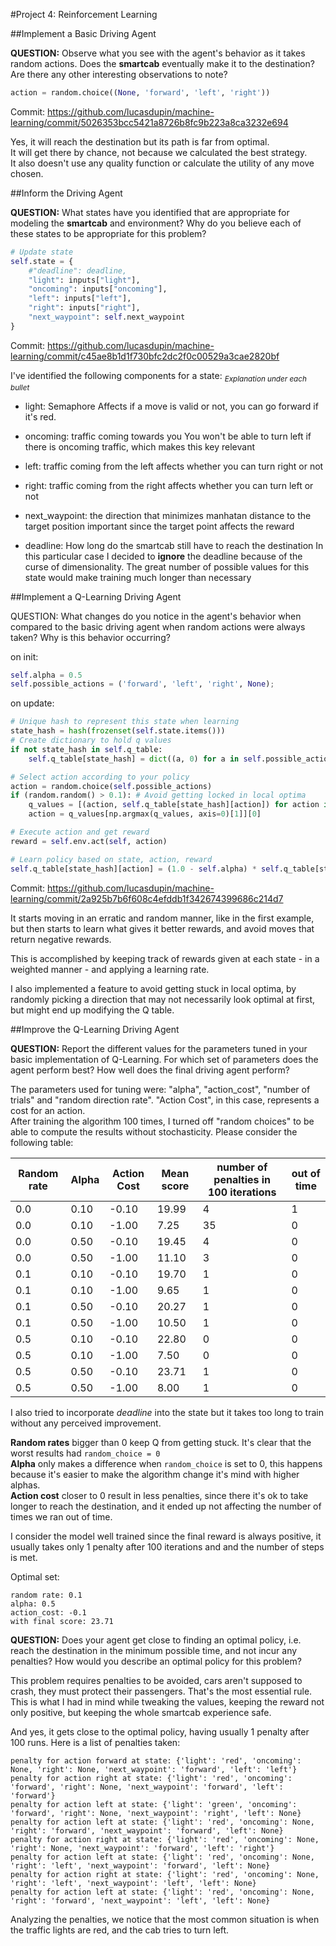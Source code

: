 #Project 4: Reinforcement Learning

##Implement a Basic Driving Agent

**QUESTION:** Observe what you see with the agent's behavior as it takes random actions. Does the **smartcab** eventually make it to the destination? Are there any other interesting observations to note?

```python
action = random.choice((None, 'forward', 'left', 'right'))
```

Commit: https://github.com/lucasdupin/machine-learning/commit/5026353bcc5421a8726b8fc9b223a8ca3232e694

Yes, it will reach the destination but its path is far from optimal.  
It will get there by chance, not because we calculated the best strategy.   
It also doesn't use any quality function or calculate the utility of any move chosen.

##Inform the Driving Agent

**QUESTION:** What states have you identified that are appropriate for modeling the **smartcab** and environment? Why do you believe each of these states to be appropriate for this problem?

```python
# Update state
self.state = {
    #"deadline": deadline,
    "light": inputs["light"],
    "oncoming": inputs["oncoming"],
    "left": inputs["left"],
    "right": inputs["right"],
    "next_waypoint": self.next_waypoint
}
```

Commit: https://github.com/lucasdupin/machine-learning/commit/c45ae8b1d1f730bfc2dc2f0c00529a3cae2820bf

I've identified the following components for a state:
<sub>*Explanation under each bullet*</sub>

* light: Semaphore
  Affects if a move is valid or not, you can go forward if it's red.
* oncoming: traffic coming towards you
  You won't be able to turn left if there is oncoming traffic, which makes this key relevant
* left: traffic coming from the left
  affects whether you can turn right or not
* right: traffic coming from the right
  affects whether you can turn left or not
* next_waypoint: the direction that minimizes manhatan distance to the target position
  important since the target point affects the reward

* deadline: How long do the smartcab still have to reach the destination
  In this particular case I decided to **ignore** the deadline because of the curse of dimensionality.
  The great number of possible values for this state would make training much longer than necessary

##Implement a Q-Learning Driving Agent

QUESTION: What changes do you notice in the agent's behavior when compared to the basic driving agent when random actions were always taken? Why is this behavior occurring?

on init:
```python
self.alpha = 0.5
self.possible_actions = ('forward', 'left', 'right', None);
```

on update:
```python
# Unique hash to represent this state when learning
state_hash = hash(frozenset(self.state.items()))
# Create dictionary to hold q values
if not state_hash in self.q_table:
    self.q_table[state_hash] = dict((a, 0) for a in self.possible_actions)

# Select action according to your policy
action = random.choice(self.possible_actions)
if (random.random() > 0.1): # Avoid getting locked in local optima
    q_values = [(action, self.q_table[state_hash][action]) for action in self.possible_actions]
    action = q_values[np.argmax(q_values, axis=0)[1]][0]

# Execute action and get reward
reward = self.env.act(self, action)

# Learn policy based on state, action, reward
self.q_table[state_hash][action] = (1.0 - self.alpha) * self.q_table[state_hash][action] + self.alpha * reward
```

Commit: https://github.com/lucasdupin/machine-learning/commit/2a925b7b6f608c4efddb1f342674399686c214d7

It starts moving in an erratic and random manner, like in the first example, but then starts to learn what gives it better rewards, and avoid moves that return negative rewards.

This is accomplished by keeping track of rewards given at each state - in a weighted manner - and applying a learning rate.

I also implemented a feature to avoid getting stuck in local optima, by randomly picking a direction that may not necessarily look optimal at first, but might end up modifying the Q table.

##Improve the Q-Learning Driving Agent

**QUESTION:** Report the different values for the parameters tuned in your basic implementation of Q-Learning. For which set of parameters does the agent perform best? How well does the final driving agent perform?

The parameters used for tuning were: "alpha", "action_cost", "number of trials" and "random direction rate".
"Action Cost", in this case, represents a cost for an action.  
After training the algorithm 100 times, I turned off "random choices" to be able to compute the results without stochasticity.
Please consider the following table:

| Random rate | Alpha | Action Cost  | Mean score | number of penalties in 100 iterations | out of time |
| ----------- | ----- | ------ | ----------- | ------------------- | ----------- |
|    0.0  |    0.10  | -0.10 | 19.99 | 4    |    1 |
|    0.0  |    0.10  | -1.00 | 7.25 | 35    |    0 |
|    0.0  |    0.50  | -0.10 | 19.45 | 4    |    0 |
|    0.0  |    0.50  | -1.00 | 11.10 | 3    |    0 |
|    0.1  |    0.10  | -0.10 | 19.70 | 1    |    0 |
|    0.1  |    0.10  | -1.00 | 9.65 | 1    |    0 |
|    0.1  |    0.50  | -0.10 | 20.27 | 1    |    0 |
|    0.1  |    0.50  | -1.00 | 10.50 | 1    |    0 |
|    0.5  |    0.10  | -0.10 | 22.80 | 0    |    0 |
|    0.5  |    0.10  | -1.00 | 7.50 | 0    |    0 |
|    0.5  |    0.50  | -0.10 | 23.71 | 1    |    0 |
|    0.5  |    0.50  | -1.00 | 8.00 | 1    |    0 |

I also tried to incorporate *deadline* into the state but it takes too long to train without any perceived improvement.

**Random rates** bigger than 0 keep Q from getting stuck. It's clear that the worst results had `random_choice = 0`  
**Alpha** only makes a difference when `random_choice` is set to 0, this happens because it's easier to make the algorithm change it's mind with higher alphas.  
**Action cost** closer to 0 result in less penalties, since there it's ok to take longer to reach the destination, and it ended up not affecting the number of times we ran out of time.  

I consider the model well trained since the final reward is always positive, it usually takes only 1 penalty after 100 iterations and and the number of steps is met.

Optimal set:
```
random rate: 0.1
alpha: 0.5
action_cost: -0.1
with final score: 23.71
```

**QUESTION:** Does your agent get close to finding an optimal policy, i.e. reach the destination in the minimum possible time, and not incur any penalties? How would you describe an optimal policy for this problem?

This problem requires penalties to be avoided, cars aren't supposed to crash, they must protect their passengers. That's the most essential rule.  
This is what I had in mind while tweaking the values, keeping the reward not only positive, but keeping the whole smartcab experience safe.

And yes, it gets close to the optimal policy, having usually 1 penalty after 100 runs. Here is a list of penalties taken:

```
penalty for action forward at state: {'light': 'red', 'oncoming': None, 'right': None, 'next_waypoint': 'forward', 'left': 'left'}
penalty for action right at state: {'light': 'red', 'oncoming': 'forward', 'right': None, 'next_waypoint': 'forward', 'left': 'forward'}
penalty for action left at state: {'light': 'green', 'oncoming': 'forward', 'right': None, 'next_waypoint': 'right', 'left': None}
penalty for action left at state: {'light': 'red', 'oncoming': None, 'right': 'forward', 'next_waypoint': 'forward', 'left': None}
penalty for action right at state: {'light': 'red', 'oncoming': None, 'right': None, 'next_waypoint': 'forward', 'left': 'right'}
penalty for action left at state: {'light': 'red', 'oncoming': None, 'right': 'left', 'next_waypoint': 'forward', 'left': None}
penalty for action right at state: {'light': 'red', 'oncoming': None, 'right': 'left', 'next_waypoint': 'left', 'left': None}
penalty for action left at state: {'light': 'red', 'oncoming': None, 'right': 'forward', 'next_waypoint': 'left', 'left': None}
```

Analyzing the penalties, we notice that the most common situation is when the traffic lights are red, and the cab tries to turn left.
